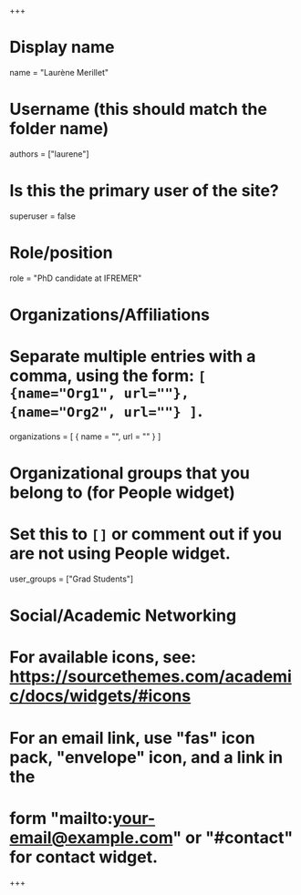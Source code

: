 +++
# Display name
name = "Laurène Merillet"

# Username (this should match the folder name)
authors = ["laurene"]

# Is this the primary user of the site?
superuser = false 

# Role/position
role = "PhD candidate at IFREMER"

# Organizations/Affiliations
#   Separate multiple entries with a comma, using the form: `[ {name="Org1", url=""}, {name="Org2", url=""} ]`.
organizations = [ { name = "", url = "" } ]

# Organizational groups that you belong to (for People widget)
#   Set this to `[]` or comment out if you are not using People widget.
user_groups = ["Grad Students"]

# Social/Academic Networking
# For available icons, see: https://sourcethemes.com/academic/docs/widgets/#icons
#   For an email link, use "fas" icon pack, "envelope" icon, and a link in the
#   form "mailto:your-email@example.com" or "#contact" for contact widget.
+++
